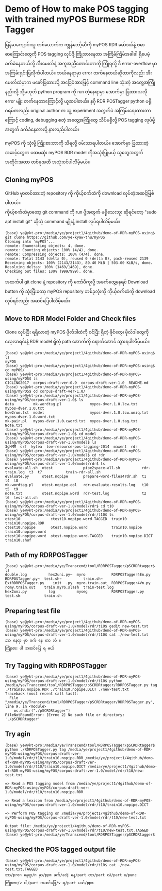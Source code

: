 # Demo of How to make POS tagging with trained myPOS Burmese RDR Tagger

မြန်မာကျောင်းသူ တစ်ယောက်က ကျွန်တော့်ဆီကို myPOS RDR မော်ဒယ်နဲ့ ဗမာစာကြောင်းတွေကို POS tagging လုပ်ဖို့ ကြိုးစားနေတာ အကြိမ်ကြိမ်အခါခါ ရှိပေမဲ့ ခက်ခဲနေတယ်လို့ အီးမေးလ်နဲ့ အကူအညီတောင်းတာကို ကြုံရလို့ ဒီ error-overflow မှာ အကြမ်းရှင်းပြလိုက်ပါတယ်။ ဘယ်နေရာမှာ error တက်နေတယ်ဆိုတာကိုလည်း အီးမေးလ်ထဲမှာက မဖော်ပြထားလို့ အခြေခံအားဖြင့် command line သုံးတဲ့ အတွေ့အကြုံနည်းလို့ သို့မဟုတ် python program ကို run တဲ့နေရာမှာ အောက်မှာ ပြထားသလို error မျိုး တက်နေတာကြောင့်လို့ ယူဆပါတယ်။ နဂို RDR POSTagger python ပရိုဂရမ်ကလည်း original author က သူ့ experiment အတွက်ပဲ အကြမ်းရေးထားတာကြောင့် coding, debugging စတဲ့ အတွေ့အကြုံတွေ သိပ်မရှိလို့ POS tagging လုပ်ဖို့အတွက် ခက်ခဲနေတာလို့ နားလည်ပါတယ်။  

myPOS ကို သုံးဖို့ ကြိုးစားတာကို သိရလို့ ဝမ်းသာရပါတယ်။ အောက်မှာ ပြထားတဲ့ အဆင့်တွေက ပထမဆုံး myPOS RDR model ကိုအသုံးပြုမယ့် သူတွေအတွက် အတိုင်းအတာ တစ်ခုအထိ အသုံးဝင်ပါလိမ့်မယ်။  

## Cloning myPOS

GitHub မှာတင်ထားတဲ့ repository ကို ကိုယ့်စက်ထဲကို download လုပ်တဲ့အဆင့်ဖြစ်ပါတယ်။  
ကိုယ့်စက်ထဲမှာတော့ git command ကို run ဖို့အတွက် မရှိသေးဘူး ဆိုရင်တော့ "sudo apt install git" ဆိုတဲ့ command မျိုးနဲ့ install လုပ်ရပါလိမ့်မယ်။  

```
(base) ye@ykt-pro:/media/ye/project1/4github/demo-of-RDR-myPOS-using$ git clone https://github.com/ye-kyaw-thu/myPOS
Cloning into 'myPOS'...
remote: Enumerating objects: 4, done.
remote: Counting objects: 100% (4/4), done.
remote: Compressing objects: 100% (4/4), done.
remote: Total 2143 (delta 0), reused 0 (delta 0), pack-reused 2139
Receiving objects: 100% (2143/2143), 89.40 MiB | 503.00 KiB/s, done.
Resolving deltas: 100% (1469/1469), done.
Checking out files: 100% (999/999), done.
```

အထက်ပါ git clone နဲ့ repository ကို ကော်ပီကူးဖို့ အခက်တွေ့နေရင် Download button ကို သုံးပြီးတော့ myPOS repository တစ်ခုလုံးကို ကိုယ့်စက်ထဲကို download လုပ်ရင်လည်း အဆင်ပြေပါလိမ့်မယ်။  

## Move to RDR Model Folder and Check files

Clone လုပ်ပြီး ရရှိလာတဲ့ myPOS ဖိုလ်ဒါထဲကို ဝင်ပြီး ရှိတဲ့ ဖိုင်တွေ၊ ဖိုလ်ဒါတွေကို လေ့လာရင်းနဲ့ RDR model ရှိတဲ့ path အောက်ကို ရောက်အောင် သွားရပါလိမ့်မယ်။  

```
(base) ye@ykt-pro:/media/ye/project1/4github/demo-of-RDR-myPOS-using$ ls
myPOS
(base) ye@ykt-pro:/media/ye/project1/4github/demo-of-RDR-myPOS-using$ cd myPOS/
(base) ye@ykt-pro:/media/ye/project1/4github/demo-of-RDR-myPOS-using/myPOS$ ls
CICLING2017  corpus-draft-ver-0.9  corpus-draft-ver-1.0  README.md
(base) ye@ykt-pro:/media/ye/project1/4github/demo-of-RDR-myPOS-using/myPOS$ cd corpus-draft-ver-1.0/
(base) ye@ykt-pro:/media/ye/project1/4github/demo-of-RDR-myPOS-using/myPOS/corpus-draft-ver-1.0$ ls
data         mk-wordtag.pl             mypos-dver.1.0.lcw.txt       mypos-dver.1.0.txt
how2run.txt  model                     mypos-dver.1.0.lcw.uniq.txt  mypos-dver.1.0.word.txt
mk-pair.pl   mypos-dver.1.0.cword.txt  mypos-dver.1.0.tag.txt       Note.txt
(base) ye@ykt-pro:/media/ye/project1/4github/demo-of-RDR-myPOS-using/myPOS/corpus-draft-ver-1.0$ cd model
(base) ye@ykt-pro:/media/ye/project1/4github/demo-of-RDR-myPOS-using/myPOS/corpus-draft-ver-1.0/model$ ls
3gHMM  crf  kytea  low-resource-pos-tagging-2014  maxent  rdr
(base) ye@ykt-pro:/media/ye/project1/4github/demo-of-RDR-myPOS-using/myPOS/corpus-draft-ver-1.0/model$ cd rdr
(base) ye@ykt-pro:/media/ye/project1/4github/demo-of-RDR-myPOS-using/myPOS/corpus-draft-ver-1.0/model/rdr$ ls
evaluate-all.sh  otest              pipe2space-all.sh          rdr-train.log  t3  t7           train-rdr-all.sh
evaluate.py      otest.nopipe       prepare-word-files4rdr.sh  t1             t4  t8
mk-wordtag.pl    otest.nopipe.col   rdr-evaluate-results.log   t10            t5  t9
note.txt         otest.nopipe.word  rdr-test.log               t2             t6  test-all.sh
(base) ye@ykt-pro:/media/ye/project1/4github/demo-of-RDR-myPOS-using/myPOS/corpus-draft-ver-1.0/model/rdr$ cd t10
(base) ye@ykt-pro:/media/ye/project1/4github/demo-of-RDR-myPOS-using/myPOS/corpus-draft-ver-1.0/model/rdr/t10$ ls
ctest10              ctest10.nopipe.word.TAGGED  train10              train10.nopipe.RDR
ctest10.nopipe       otest.nopipe.word           train10.nopipe       train10.nopipe.word
ctest10.nopipe.word  otest.nopipe.word.TAGGED    train10.nopipe.DICT  train10.shuf
```

## Path of my RDRPOSTagger

```
(base) ye@ykt-pro:/media/ye/Transcend/tool/RDRPOSTagger/pSCRDRtagger$ ls
double.log          hex2uni.py~  myro            RDRPOSTagger4En.py  RDRPOSTagger.py~  test.sh~          train.sh~
ExtRDRPOSTagger.py  __init__.py  myro.train.out  RDRPOSTagger4Vn.py  romy.train.out    train.myro.slash  train-test.log
hex2uni.py          log          myseg           RDRPOSTagger.py     test.sh           train.sh
```

## Preparing test file

```
(base) ye@ykt-pro:/media/ye/project1/4github/demo-of-RDR-myPOS-using/myPOS/corpus-draft-ver-1.0/model/rdr/t10$ gedit new-test.txt
(base) ye@ykt-pro:/media/ye/project1/4github/demo-of-RDR-myPOS-using/myPOS/corpus-draft-ver-1.0/model/rdr/t10$ cat ./new-test.txt
ဘာ နေရာ မှာ ခက် နေ တာ လဲ ။
ကြိုးစား ပါ အဆင်ပြေ ရ မယ်
```

## Try Tagging with RDRPOSTagger

```
(base) ye@ykt-pro:/media/ye/project1/4github/demo-of-RDR-myPOS-using/myPOS/corpus-draft-ver-1.0/model/rdr/t10$ python /media/ye/Transcend/tool/RDRPOSTagger/pSCRDRtagger/RDRPOSTagger.py tag ./train10.nopipe.RDR ./train10.nopipe.DICT ./new-test.txt 
Traceback (most recent call last):
  File "/media/ye/Transcend/tool/RDRPOSTagger/pSCRDRtagger/RDRPOSTagger.py", line 9, in <module>
    os.chdir("./pSCRDRtagger")
FileNotFoundError: [Errno 2] No such file or directory: './pSCRDRtagger'
```

## Try agin

```
(base) ye@ykt-pro:/media/ye/Transcend/tool/RDRPOSTagger/pSCRDRtagger$ python ./RDRPOSTagger.py tag /media/ye/project1/4github/demo-of-RDR-myPOS-using/myPOS/corpus-draft-ver-1.0/model/rdr/t10/train10.nopipe.RDR /media/ye/project1/4github/demo-of-RDR-myPOS-using/myPOS/corpus-draft-ver-1.0/model/rdr/t10/train10.nopipe.DICT /media/ye/project1/4github/demo-of-RDR-myPOS-using/myPOS/corpus-draft-ver-1.0/model/rdr/t10/new-test.txt 

=> Read a POS tagging model from /media/ye/project1/4github/demo-of-RDR-myPOS-using/myPOS/corpus-draft-ver-1.0/model/rdr/t10/train10.nopipe.RDR

=> Read a lexicon from /media/ye/project1/4github/demo-of-RDR-myPOS-using/myPOS/corpus-draft-ver-1.0/model/rdr/t10/train10.nopipe.DICT

=> Perform POS tagging on /media/ye/project1/4github/demo-of-RDR-myPOS-using/myPOS/corpus-draft-ver-1.0/model/rdr/t10/new-test.txt

Output file: /media/ye/project1/4github/demo-of-RDR-myPOS-using/myPOS/corpus-draft-ver-1.0/model/rdr/t10/new-test.txt.TAGGED
(base) ye@ykt-pro:/media/ye/Transcend/tool/RDRPOSTagger/pSCRDRtagger$
```

## Checked the POS tagged output file

```
(base) ye@ykt-pro:/media/ye/project1/4github/demo-of-RDR-myPOS-using/myPOS/corpus-draft-ver-1.0/model/rdr/t10$ cat ./new-test.txt.TAGGED 
ဘာ/pron နေရာ/n မှာ/ppm ခက်/adj နေ/part တာ/part လဲ/part ။/punc
ကြိုးစား/v ပါ/part အဆင်ပြေ/v ရ/part မယ်/ppm
```
